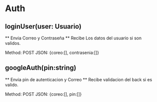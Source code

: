 # Auth

## loginUser(user: Usuario)

 ** Envia Correo y Contraseña
 ** Recibe Los datos del usuario si son validos. 

Method: POST
JSON: {coreo:[], contrasenia:[]}

## googleAuth(pin:string) 

 ** Envia pin de autenticacion y Correo
 ** Recibe validacion del back si es valido.

Method: POST
JSON: {coreo:[], pin:[]}

